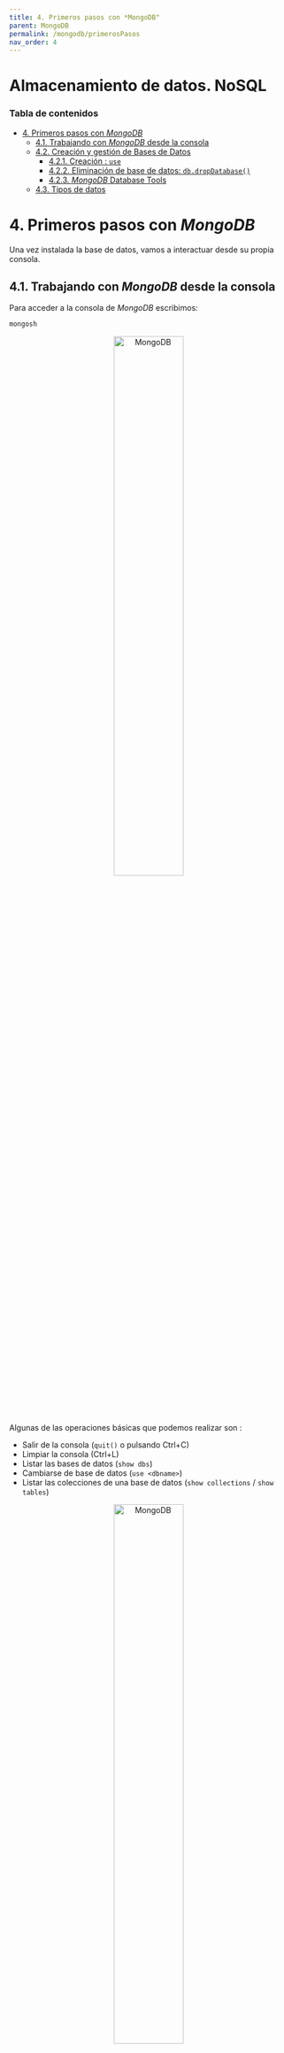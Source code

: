 ```yaml
---
title: 4. Primeros pasos con *MongoDB"
parent: MongoDB
permalink: /mongodb/primerosPasos
nav_order: 4
---
```


<h1>Almacenamiento de datos. NoSQL</h1>

<h3>Tabla de contenidos</h3>

- [4. Primeros pasos con *MongoDB*](#4-primeros-pasos-con-mongodb)
  - [4.1. Trabajando con *MongoDB* desde la consola](#41-trabajando-con-mongodb-desde-la-consola)
  - [4.2. Creación y gestión de Bases de Datos](#42-creación-y-gestión-de-bases-de-datos)
    - [4.2.1. Creación : `use`](#421-creación--use)
    - [4.2.2. Eliminación de base de datos: `db.dropDatabase()`](#422-eliminación-de-base-de-datos-dbdropdatabase)
    - [4.2.3. *MongoDB* Database Tools](#423-mongodb-database-tools)
  - [4.3. Tipos de datos](#43-tipos-de-datos)



# 4. Primeros pasos con *MongoDB*

Una vez instalada la base de datos, vamos a interactuar desde su propia consola.

## 4.1. Trabajando con *MongoDB* desde la consola

Para acceder a la consola de *MongoDB* escribimos:

```bash
mongosh
```
<div align="center">
    <img src="docs/img/MongoDB/MongoDB10.png" alt="MongoDB" width="50%" />
</div>

Algunas de las operaciones básicas que podemos realizar son : 

- Salir de la consola (`quit()` o pulsando Ctrl+C)
- Limpiar la consola (Ctrl+L)
- Listar las bases de datos (`show dbs`)
- Cambiarse de base de datos (`use <dbname>`)
- Listar las colecciones de una base de datos (`show collections` / `show tables`)

<div align="center">
    <img src="docs/img/MongoDB/MongoDB11.png" alt="MongoDB" width="50%" />
</div>

- Mostrar el nombre de la base de datos (`db.getName()` o `db`)
- Listar metadata sobre una base de datos (`db.stats()`)
- Solicitar ayuda sobre comandos (`db.help()`)
- Mostrar información sobre el servidor (`db.hostInfo()`)
- Mostrar fecha y hora del sistema (`Date()`)
- Dar formato *JSON* (`db.<collectionName>.find().pretty()`)

<div align="center">
    <img src="docs/img/MongoDB/MongoDB12.png" alt="MongoDB" width="50%" />
</div>

Observar que al poner `.pretty()` al final, hace que la salida tenga un formato fácilmente reconocible, aunque hay ocasiones que la salida por defecto ya viene con esta método.

<div align="center">
    <img src="docs/img/MongoDB/MongoDB13.png" alt="MongoDB" width="50%" />
</div>

Observa también que hay un diferencia entre invocar la función con los paréntesis `()`:

<div align="center">
    <img src="docs/img/MongoDB/MongoDB14.png" alt="MongoDB" width="50%" />
</div>

## 4.2. Creación y gestión de Bases de Datos

### 4.2.1. Creación : `use`

El comando para crear una base de datos es el mismo que visto anteriormente para cambiar de base de datos: `use`

Así pues si intentamos entrar en una base de datos que no existe, directamente la prueba

Hasta que no insertes al menos un documento en una de sus colecciones, no estará disponible. Esto lo podemos hacer en el siguiente ejemplo:

<div align="center">
    <img src="docs/img/MongoDB/MongoDB15.png" alt="MongoDB" width="50%" />
</div>

Todo esto es debido a que *MongoDB* planifica la existencia de una base de datos, pero hasta que no tenga su primer dato, no va a designar ningún tipo de recursos a la misma. En la captura anterior, se ve que ya le ha asignado 8 KiB a nuestra primera base de datos porque ya tiene algún dato.

Por otra parte, para la creación de una colección e inclusión de un documento en concreto, observar que simplemente al insertar el documento, si la colección no existe, la crea directamente, de la misma forma que ha hecho con la base de datos.

Más adelante ya veremos con más detenimiento las diferentes forma de insertar registro en un tabla (colección), de momento hemos usando el comando:

```js
db.primeraColeccion.insertOne({ id: 1, nombre: 'sergio' })
```

### 4.2.2. Eliminación de base de datos: `db.dropDatabase()`

Para eliminar una base de datos, en primer lugar debemos estar ubicados dentro de la propia base de datos a eliminar y ahí ejecutamos el comando 

```js
db.dropDatabase()
```

Podemos hacer uso de los comandos `use` y `db` para pasar ubicarnos en una base de datos y comprobar que efectivamente lo estamos, aunque en el prompt de la propia shell de *MongoDB* directamente ya nos dice que estamos ahí.

<div align="center">
    <img src="docs/img/MongoDB/MongoDB16.png" alt="MongoDB" width="50%" />
</div>



### 4.2.3. *MongoDB* Database Tools

Además del propio servidor de *MongoDB* y el cliente para conectarse a él, *MongoDB* ofrece un conjunto de herramientas para interactuar con las bases de datos, permitiendo crear y restaurar copias de seguridad.

Si estamos interesados en introducir o exportar una colección de datos mediante *JSON*, podemos emplear los comandos `mongoimport` y `mongoexport`:

```bash
mongoimport -d nombreBaseDatos -c coleccion –-file nombreFichero.json
mongoexport -d nombreBaseDatos -c coleccion nombreFichero.json
```

Estas herramientas interactúan con datos *JSON* y no sobre toda la base de datos.

Un caso particular y muy común es importar datos que se encuentran en formato *CSV/TSV*. Para ello, emplearemos el parámetro -`-type csv`:

```bash
mongoimport --type tsv -d test -c poblacion --headerline --drop poblacionEspanya2013.tsv
```

Donde
  - `--type` : indica el tipo de fichero; csv o tsv
  - `-d` o `--db`: indica la base de datos
  - `-c` o `--collection` : indica la colección
  - `--headerline`: en un csv o tsv indica que la primera línea contiene los nombres de los campos
  - `--drop`: elimina la colección si existe antes de la importación del fichero

Mas información en el [Manual de MongoDB: mongoimport](https://www.mongodb.com/docs/database-tools/mongoimport/)

En vez de realizar un *export*, es más conveniente realizar un ***backup*** en binario mediante `mongodump`, el cual genera ficheros *BSON*. Estos archivos posteriormente se restauran mediante `mongorestore`:

```bash
mongodump -d nombreBaseDatos nombreFichero.bson
mongorestore -d nombreBaseDatos nombreFichero.bson
```

Si necesitamos transformar un fichero *BSON* a *JSON* (de binario a texto), tenemos el comando `bsondump`:

```bash
bsondump file.bson > file.json
```

Más información sobre copias de seguridad en la documentación oficial de [MongoDB: *MongoDB* Backup Methods ](https://www.mongodb.com/docs/manual/core/backups/).

Para poder trabajar con *MongoDB* desde cualquier aplicación necesitamos un driver. *MongoDB* ofrece drivers oficiales para casi todos los lenguajes de programación actuales. En una sesión posterior trabajaremos con PyMongo.

En cuanto a la **monitorización**, tanto `mongostat` como `mongotop` permiten visualizar el estado del servidor *MongoDB*, así como algunas estadísticas sobre su rendimiento. Si trabajamos con *MongoAtlas* estas herramientas están integradas en las diferentes herramientas de monitorización de la plataforma.

En versiones anteriores, una herramienta de terceros bastante utilizada era *RoboMongo* / *Robo3T* / *Studio3T* el cual extiende el shell y ofrece un IDE más amigable. A días de hoy, *MongoDB* tiene su propio IDE conocido como [MongoDB Compass](#71-mongodb-compass) que veremos más adelante.

## 4.3. Tipos de datos 

Aquí tienes una lista de algunos tipos de datos comunes en *MongoDB*, junto con ejemplos de cómo se representan en formato de tabla:

| Tipo de Datos  | Descripción                             | Ejemplo                                |
|----------------|-----------------------------------------|----------------------------------------|
| String         | Cadena de texto                         | "Hello World"                          |
| Number         | Número                                  | 42                                     |
| Boolean        | Valor booleano (true/false)             | true                                   |
| Date           | Fecha y hora                            | ISODate("2024-03-01T12:00:00.000Z")   |
| Array          | Array de valores                        | [1, 2, 3]                              |
| Object         | Objeto o documento anidado              | {"nombre": "Juan", "edad": 30}        |
| ObjectId       | Identificador único de documento        | ObjectId("61e4c3055b17967d02a9c3d7")  |
| Null           | Valor nulo                              | null                                   |
| BinData             | Datos binarios                              | BinData(0, "ABC123==")                     |
| Regular Expressions | Expresiones regulares                       | /pattern/g                                 |

Recuerda que *MongoDB* es una base de datos NoSQL orientada a documentos, por lo que no tiene una estructura de tabla como las bases de datos relacionales. En *MongoDB*, los datos se almacenan en documentos *BSON* (Binary *JSON*), que pueden contener campos con diferentes tipos de datos, incluidos los mencionados anteriormente.

Es importante destacar que en *MongoDB*, los datos binarios y las expresiones regulares se representan de manera especial. Los datos binarios se representan mediante el tipo `BinData`, que incluye un tipo y una cadena de datos codificados en *base64*. Las expresiones regulares se representan utilizando el formato `/pattern/flags`, donde `pattern` es el patrón de la expresión regular y `flags` son los modificadores de la expresión regular, como `i` para ignorar mayúsculas y minúsculas o `g` para realizar una búsqueda global.


Aquí tienes un ejemplo de cómo se podría representar un documento en *MongoDB* utilizando algunos de estos tipos de datos:

```js
{
  "_id": ObjectId("61e4c3055b17967d02a9c3d7"),
  "nombre": "Juan",
  "edad": 30,
  "activo": true,
  "intereses": ["programación", "música", "viajes"],
  "ubicacion": {
    "ciudad": "Barcelona",
    "pais": "España"
  },
  "fechaRegistro": ISODate("2024-03-01T12:00:00.000Z"),
  "comentarios": [
    {
      "usuario": "Ana",
      "texto": "¡Hola Juan!"
    },
    {
      "usuario": "Carlos",
      "texto": "Saludos desde Xàtiva."
    }
  ]
}
```

<div align="center">
    <img src="docs/img/MongoDB/MongoDB03.png" alt="MongoDB" width="70%" />
</div>


En este ejemplo, que ya hemos visto previamente para ilustrar qué es un *BSON*, el documento representa un usuario con campos como nombre, edad, activo, intereses, ubicación, fecha de registro y comentarios. Cada campo tiene un tipo de datos diferente, como string, number, boolean, array, object, date, etc.

Más información sobre tipos de datos en [tutorialspoint *MongoDB*  - Datatypes](https://www.tutorialspoint.com/mongodb/mongodb_datatype.htm)


